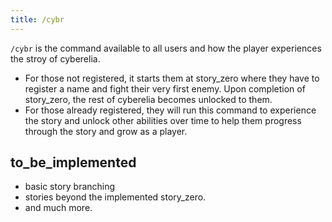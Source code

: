 ```yaml
---
title: /cybr
---
```


`/cybr` is the command available to all users and how the player experiences the stroy of cyberelia. 
- For those not registered, it starts them at story_zero where they have to register a name and fight their very first enemy. Upon completion of story_zero, the rest of cyberelia becomes unlocked to them.
- For those already registered, they will run this command to experience the story and unlock other abilities over time to help them progress through the story and grow as a player. 

## to_be_implemented

-   basic story branching
-   stories beyond the implemented story_zero.
- and much more.